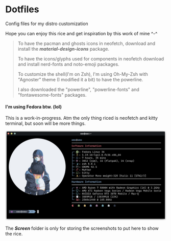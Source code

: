 # Dotfiles
Config files for my distro customization

Hope you can enjoy this rice and get inspiration by this work of mine ^-^

> To have the pacman and ghosts icons in neofetch, download and install the ***material-design-icons*** package.
>
> To have the icons/glyphs used for components in neofetch download and install nerd-fonts and noto-emoji packages.
>
> To customize the shell(I'm on Zsh), I'm using Oh-My-Zsh with "Agnoster" theme (I modified it a bit) to have the powerline.
>
> I also downloaded the "powerline", "powerline-fonts" and "fontawesome-fonts" packages. 

#### I'm using Fedora btw. (lol)

This is a work-in-progress. Atm the only thing riced is neofetch and kitty terminal, but soon will be more things.

![Neofetch](https://github.com/Kirito-Emo/Dotfiles/blob/main/Screen/neofetch.png)

The ***Screen*** folder is only for storing the screenshots to put here to show the rice.
